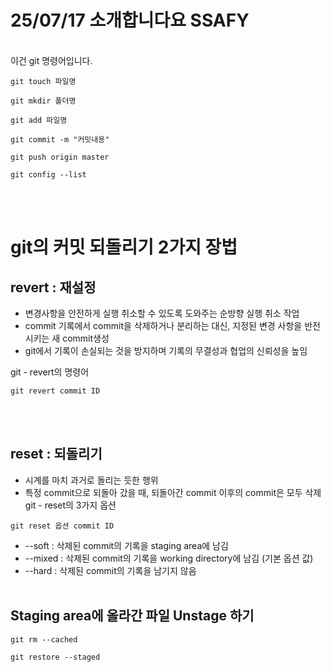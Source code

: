 # 25/07/17 소개합니다요 SSAFY 
<br>이건 git 명령어입니다. 
```git
git touch 파일명
```
```git
git mkdir 폴더명
```
```git
git add 파일명
```
```git
git commit -m "커밋내용"
```
```git
git push origin master
```
```git
git config --list 
```
<br><br>
# git의 커밋 되돌리기 2가지 장법
## revert : 재설정
- 변경사항을 안전하게 실행 취소할 수 있도록 도와주는 순방향 실행 취소 작업
- commit 기록에서 commit을 삭제하거나 분리하는 대신, 지정된 변경 사항을 반전시키는 새 commit생성
- git에서 기록이 손실되는 것을 방지하며 기록의 무결성과 협업의 신뢰성을 높임

git - revert의 명령어 <br>
```
git revert commit ID
```
<br><br>
## reset : 되돌리기
- 시계를 마치 과거로 돌리는 듯한 행위
- 특정 commit으로 되돌아 갔을 때, 되돌아간 commit 이후의 commit은 모두 삭제
git - reset의 3가지 옵션<br>
```
git reset 옵션 commit ID
```
- --soft : 삭제된 commit의 기록을 staging area에 남김
- --mixed : 삭제된 commit의 기록을 working directory에 남김 (기본 옵션 값)
- --hard : 삭제된 commit의 기록을 남기지 않음
<br><br>
## Staging area에 올라간 파일 Unstage 하기

```
git rm --cached
```
```
git restore --staged
```
